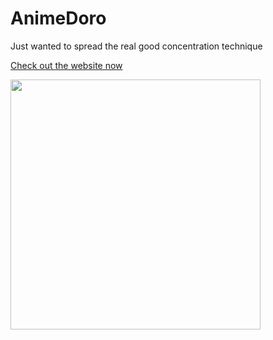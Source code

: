 # AnimeDoro


Just wanted to spread the real good concentration technique

<a href = "https://animedoro.vercel.app/">Check out the website now

<img 
src = "https://img.youtube.com/vi/bUjGZJIgse0/maxresdefault.jpg"
width = "400"></a>
